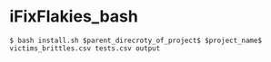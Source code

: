 # iFixFlakies_bash

```
$ bash install.sh $parent_direcroty_of_project$ $project_name$ victims_brittles.csv tests.csv output
```
